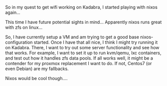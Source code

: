 So in my quest to get wifi working on Kadabra, I started playing with nixos again...


This time I have future potential sights in mind... Apparently nixos runs great with zfs on linux...

So, I have currently setup a VM and am trying to get a good base
nixos-configuration started. Once I have that all nice, I think I might try
running it on Kadabra. There, I want to try out some server functionality and
see how that works. For example, I want to set it up to run kvm/qemu, lxc
containers, and test out how it handles zfs data pools. If all works well, it
might be a contender for my proxmox replacement I want to do. If not, Centos7
(or even Debian) are my fallbacks.

Nixos would be cool though....
